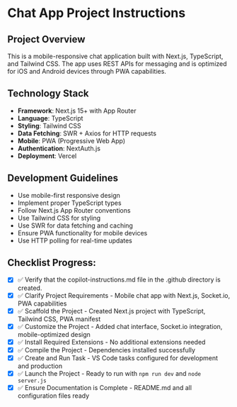 # Chat App Project Instructions

## Project Overview
This is a mobile-responsive chat application built with Next.js, TypeScript, and Tailwind CSS. The app uses REST APIs for messaging and is optimized for iOS and Android devices through PWA capabilities.

## Technology Stack
- **Framework**: Next.js 15+ with App Router
- **Language**: TypeScript
- **Styling**: Tailwind CSS
- **Data Fetching**: SWR + Axios for HTTP requests
- **Mobile**: PWA (Progressive Web App)
- **Authentication**: NextAuth.js
- **Deployment**: Vercel

## Development Guidelines
- Use mobile-first responsive design
- Implement proper TypeScript types
- Follow Next.js App Router conventions
- Use Tailwind CSS for styling
- Use SWR for data fetching and caching
- Ensure PWA functionality for mobile devices
- Use HTTP polling for real-time updates

## Checklist Progress:
- [x] ✅ Verify that the copilot-instructions.md file in the .github directory is created.
- [x] ✅ Clarify Project Requirements - Mobile chat app with Next.js, Socket.io, PWA capabilities
- [x] ✅ Scaffold the Project - Created Next.js project with TypeScript, Tailwind CSS, PWA manifest
- [x] ✅ Customize the Project - Added chat interface, Socket.io integration, mobile-optimized design
- [x] ✅ Install Required Extensions - No additional extensions needed
- [x] ✅ Compile the Project - Dependencies installed successfully
- [x] ✅ Create and Run Task - VS Code tasks configured for development and production
- [x] ✅ Launch the Project - Ready to run with `npm run dev` and `node server.js`
- [x] ✅ Ensure Documentation is Complete - README.md and all configuration files ready